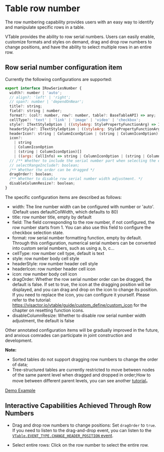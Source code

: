 # Table row number

The row numbering capability provides users with an easy way to identify and manipulate specific rows in a table.

VTable provides the ability to row serial numbers. Users can easily enable, customize formats and styles on demand, drag and drop row numbers to change positions, and have the ability to select multiple rows in an entire row.

## Row serial number configuration item

Currently the following configurations are supported:

```javascript
export interface IRowSeriesNumber {
  width?: number | 'auto';
  // align?: 'left' | 'right';
  // span?: number | 'dependOnNear';
  title?: string;
  field?: string | number;
  format?: (col?: number, row?: number, table?: BaseTableAPI) => any;
  cellType?: 'text' | 'link' | 'image' | 'video' | 'checkbox';
  style?: ITextStyleOption | ((styleArg: StylePropertyFunctionArg) => ITextStyleOption);
  headerStyle?: ITextStyleOption | ((styleArg: StylePropertyFunctionArg) => ITextStyleOption);
  headerIcon?: string | ColumnIconOption | (string | ColumnIconOption)[];
  icon?:
    | string
    | ColumnIconOption
    | (string | ColumnIconOption)[]
    | ((args: CellInfo) => string | ColumnIconOption | (string | ColumnIconOption)[]);
  // /** Whether to include the serial number part when selecting the entire row or all selections */
  // selectRangeInclude?: boolean;
  /** Whether the order can be dragged */
  dragOrder?: boolean;
  /** Whether to disable row serial number width adjustment. */
  disableColumnResize?: boolean;
}
```

The specific configuration items are described as follows:

- width: The line number width can be configured with number or 'auto'. (Default uses defaultColWidth, which defaults to 80)
- title: row number title, empty by default
- field: The field corresponding to the row number, if not configured, the row number starts from 1.
You can also use this field to configure the checkbox selection state.
- format: row serial number formatting function, empty by default. Through this configuration, numerical serial numbers can be converted into custom serial numbers, such as using a, b, c...
- cellType: row number cell type, default is text
- style: row number body cell style
- headerStyle: row number header cell style
- headerIcon: row number header cell icon
- icon: row number body cell icon
- dragOrder: Whether the row serial number order can be dragged, the default is false. If set to true, the icon at the dragging position will be displayed, and you can drag and drop on the icon to change its position. If you need to replace the icon, you can configure it yourself. Please refer to the tutorial: https://visactor.io/vtable/guide/custom_define/custom_icon for the chapter on resetting function icons.
- disableColumnResize: Whether to disable row serial number width adjustment, the default is false

Other annotated configuration items will be gradually improved in the future, and anxious comrades can participate in joint construction and development.

**Note:**

- Sorted tables do not support dragging row numbers to change the order of data;
- Tree-structured tables are currently restricted to move between nodes of the same parent level when dragged and dropped in order;How to move between different parent levels, you can see another [tutorial](../interaction/drag_header)。

[Demo Example](../../demo/basic-functionality/row-series-number)

## Interactive Capabilities Achieved Through Row Numbers

- Drag and drop row numbers to change positions: Set `dragOrder` to `true`. If you need to listen to the drag-and-drop event, you can listen to the [`VTable.EVENT_TYPE.CHANGE_HEADER_POSITION` event](../../api/events#CHANGE_HEADER_POSITION).

- Select entire rows: Click on the row number to select the entire row.
